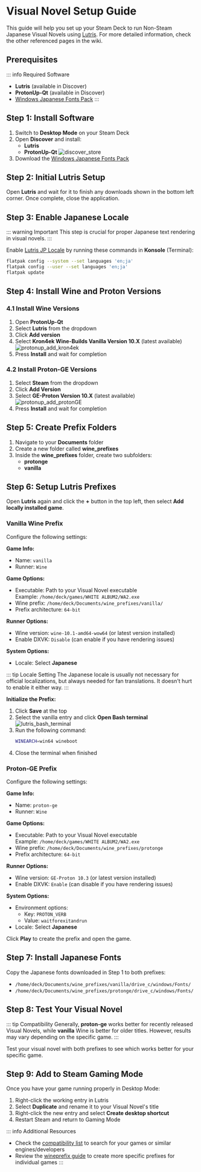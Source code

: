# Visual Novel Setup Guide

This guide will help you set up your Steam Deck to run Non-Steam Japanese Visual Novels using [Lutris](/linux/lutris). For more detailed information, check the other referenced pages in the wiki.

## Prerequisites

::: info Required Software
- **Lutris** (available in Discover)
- **ProtonUp-Qt** (available in Discover)
- [Windows Japanese Fonts Pack](https://drive.google.com/file/d/1OiBgAmt3vPRu08gPpxFfzrtDgarBGszK/view)
:::

## Step 1: Install Software

1. Switch to **Desktop Mode** on your Steam Deck
2. Open **Discover** and install:
   - **Lutris**
   - **ProtonUp-Qt**
   ![discover_store](https://i.imgur.com/hyfuGmy.png)
3. Download the [Windows Japanese Fonts Pack](https://drive.google.com/file/d/1OiBgAmt3vPRu08gPpxFfzrtDgarBGszK/view)

## Step 2: Initial Lutris Setup

Open **Lutris** and wait for it to finish any downloads shown in the bottom left corner. Once complete, close the application.

## Step 3: Enable Japanese Locale

::: warning Important
This step is crucial for proper Japanese text rendering in visual novels.
:::

Enable [Lutris JP Locale](/all-platforms/jp-locale) by running these commands in **Konsole** (Terminal):

```bash
flatpak config --system --set languages 'en;ja'
flatpak config --user --set languages 'en;ja'
flatpak update
```

## Step 4: Install Wine and Proton Versions

### 4.1 Install Wine Versions

1. Open **ProtonUp-Qt**
2. Select **Lutris** from the dropdown
3. Click **Add version**
4. Select **Kron4ek Wine-Builds Vanilla Version 10.X** (latest available)
![protonup_add_kron4ek](https://i.imgur.com/Ns14EDG.png)
5. Press **Install** and wait for completion

### 4.2 Install Proton-GE Versions

1. Select **Steam** from the dropdown
2. Click **Add Version**
3. Select **GE-Proton Version 10.X** (latest available)
![protonup_add_protonGE](https://i.imgur.com/cgOM6m5.png)
4. Press **Install** and wait for completion

## Step 5: Create Prefix Folders

1. Navigate to your **Documents** folder
2. Create a new folder called **wine_prefixes**
3. Inside the **wine_prefixes** folder, create two subfolders:
   - **protonge**
   - **vanilla**

## Step 6: Setup Lutris Prefixes

Open **Lutris** again and click the **+** button in the top left, then select **Add locally installed game**.

### Vanilla Wine Prefix

Configure the following settings:

**Game Info:**
- Name: `vanilla`
- Runner: `Wine`

**Game Options:**
- Executable: Path to your Visual Novel executable  
  Example: `/home/deck/games/WHITE ALBUM2/WA2.exe`
- Wine prefix: `/home/deck/Documents/wine_prefixes/vanilla/`
- Prefix architecture: `64-bit`

**Runner Options:**
- Wine version: `wine-10.1-amd64-wow64` (or latest version installed)
- Enable DXVK: `Disable` (can enable if you have rendering issues)

**System Options:**
- Locale: Select **Japanese**

::: tip Locale Setting
The Japanese locale is usually not necessary for official localizations, but always needed for fan translations. It doesn't hurt to enable it either way.
:::

**Initialize the Prefix:**
1. Click **Save** at the top
2. Select the vanilla entry and click **Open Bash terminal**
![lutris_bash_terminal](https://i.imgur.com/hAqNIPB.png)
3. Run the following command:
   ```bash
   WINEARCH=win64 wineboot
   ```
4. Close the terminal when finished

### Proton-GE Prefix

Configure the following settings:

**Game Info:**
- Name: `proton-ge`
- Runner: `Wine`

**Game Options:**
- Executable: Path to your Visual Novel executable  
  Example: `/home/deck/games/WHITE ALBUM2/WA2.exe`
- Wine prefix: `/home/deck/Documents/wine_prefixes/protonge`
- Prefix architecture: `64-bit`

**Runner Options:**
- Wine version: `GE-Proton 10.3` (or latest version installed)
- Enable DXVK: `Enable` (can disable if you have rendering issues)

**System Options:**
- Environment options:
  - Key: `PROTON_VERB`
  - Value: `waitforexitandrun`
- Locale: Select **Japanese**

Click **Play** to create the prefix and open the game.

## Step 7: Install Japanese Fonts

Copy the Japanese fonts downloaded in Step 1 to both prefixes:

- `/home/deck/Documents/wine_prefixes/vanilla/drive_c/windows/Fonts/`
- `/home/deck/Documents/wine_prefixes/protonge/drive_c/windows/Fonts/`

## Step 8: Test Your Visual Novel

::: tip Compatibility
Generally, **proton-ge** works better for recently released Visual Novels, while **vanilla** Wine is better for older titles. However, results may vary depending on the specific game.
:::

Test your visual novel with both prefixes to see which works better for your specific game.

## Step 9: Add to Steam Gaming Mode

Once you have your game running properly in Desktop Mode:

1. Right-click the working entry in Lutris
2. Select **Duplicate** and rename it to your Visual Novel's title
3. Right-click the new entry and select **Create desktop shortcut**
4. Restart Steam and return to Gaming Mode

::: info Additional Resources
- Check the [compatibility list](/visual-novel-compatibility-list) to search for your games or similar engines/developers
- Review the [wineprefix guide](/linux/wineprefixes) to create more specific prefixes for individual games
:::